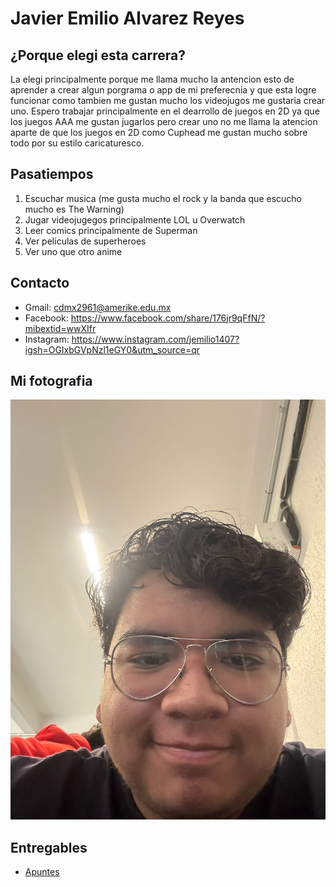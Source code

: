 # Javier Emilio Alvarez Reyes 


## ¿Porque elegi esta carrera?
La elegi principalmente porque me llama mucho la antencion esto de aprender a crear algun porgrama o app de mi preferecnia y que esta logre funcionar como tambien me gustan mucho los videojugos me gustaria crear uno. Espero trabajar principalmente en el dearrollo de juegos en 2D ya que los juegos AAA me gustan jugarlos pero crear uno no me llama la atencion aparte de que los juegos en 2D como Cuphead me gustan mucho sobre todo por su estilo caricaturesco.

## Pasatiempos 
1. Escuchar musica (me gusta mucho el rock y la banda que escucho mucho es The Warning)
2. Jugar videojugegos principalmente LOL u Overwatch
3. Leer comics principalmente de Superman
4. Ver peliculas de superheroes 
5. Ver uno que otro anime

## Contacto
- Gmail: cdmx2961@amerike.edu.mx
- Facebook: https://www.facebook.com/share/176jr9qFfN/?mibextid=wwXIfr
- Instagram: https://www.instagram.com/jemilio1407?igsh=OGIxbGVpNzl1eGY0&utm_source=qr

## Mi fotografia
![Mi foto]( assets/yo.jpg)


## Entregables
- [Apuntes](mds/aountes.md)